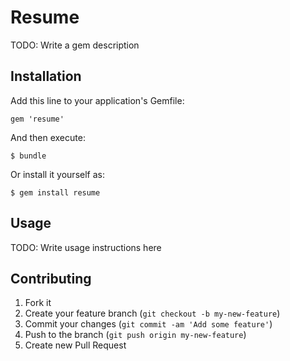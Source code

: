 # Resume

TODO: Write a gem description

## Installation

Add this line to your application's Gemfile:

    gem 'resume'

And then execute:

    $ bundle

Or install it yourself as:

    $ gem install resume

## Usage

TODO: Write usage instructions here

## Contributing

1. Fork it
2. Create your feature branch (`git checkout -b my-new-feature`)
3. Commit your changes (`git commit -am 'Add some feature'`)
4. Push to the branch (`git push origin my-new-feature`)
5. Create new Pull Request
